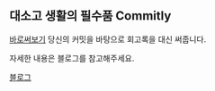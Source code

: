 ## 대소고 생활의 필수품 Commitly
[바로써보기](https://commitly-web.netlify.app/)
당신의 커밋을 바탕으로 회고록을 대신 써줍니다.

자세한 내용은 블로그를 참고해주세요.

[블로그](https://velog.io/@tumblecat/%EB%A7%A4%EC%9D%BC-%EC%BB%A4%EB%B0%8B%EB%A7%8C-%ED%95%B4%EB%8F%84-GPT%EA%B0%80-%ED%9A%8C%EA%B3%A0%EB%A1%9D%EC%9D%84-%EC%8D%A8%EC%A4%80%EB%8B%A4-Commitly)
